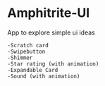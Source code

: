 # Amphitrite-UI
App to explore simple ui ideas

    -Scratch card
    -Swipebutton
    -Shimmer
    -Star rating (with animation)
    -Expandable Card
    -Sound (with animation)
